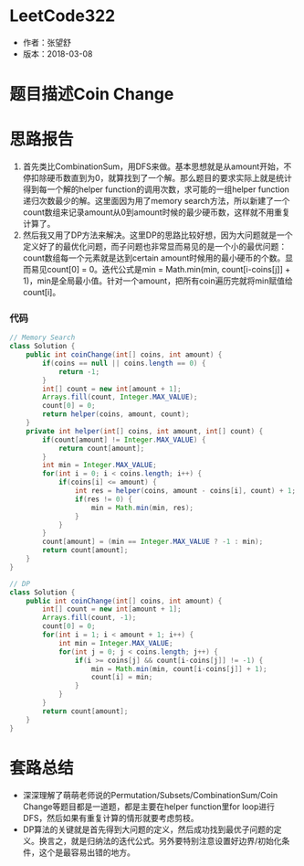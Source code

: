 # LeetCode322
* 作者：张望舒
* 版本：2018-03-08

# 题目描述Coin Change

# 思路报告
1. 首先类比CombinationSum，用DFS来做。基本思想就是从amount开始，不停扣除硬币数直到为0，就算找到了一个解。那么题目的要求实际上就是统计得到每一个解的helper function的调用次数，求可能的一组helper function递归次数最少的解。这里面因为用了memory search方法，所以新建了一个count数组来记录amount从0到amount时候的最少硬币数，这样就不用重复计算了。
2. 然后我又用了DP方法来解决。这里DP的思路比较好想，因为大问题就是一个定义好了的最优化问题，而子问题也非常显而易见的是一个小的最优问题：count数组每一个元素就是达到certain amount时候用的最小硬币的个数。显而易见count[0] = 0。迭代公式是min = Math.min(min, count[i-coins[j]] + 1)，min是全局最小值。针对一个amount，把所有coin遍历完就将min赋值给count[i]。

### 代码

```Java
// Memory Search
class Solution {
    public int coinChange(int[] coins, int amount) {
        if(coins == null || coins.length == 0) {
            return -1;
        }
        int[] count = new int[amount + 1];
        Arrays.fill(count, Integer.MAX_VALUE);
        count[0] = 0;
        return helper(coins, amount, count);
    }
    private int helper(int[] coins, int amount, int[] count) {
        if(count[amount] != Integer.MAX_VALUE) {
            return count[amount];
        }
        int min = Integer.MAX_VALUE;
        for(int i = 0; i < coins.length; i++) {
            if(coins[i] <= amount) {
                int res = helper(coins, amount - coins[i], count) + 1;
                if(res != 0) {
                    min = Math.min(min, res);
                }   
            }
        }
        count[amount] = (min == Integer.MAX_VALUE ? -1 : min);
        return count[amount];
    }
}
```


```JAVA
// DP
class Solution {
    public int coinChange(int[] coins, int amount) {
        int[] count = new int[amount + 1];
        Arrays.fill(count, -1);
        count[0] = 0;
        for(int i = 1; i < amount + 1; i++) {
            int min = Integer.MAX_VALUE;
            for(int j = 0; j < coins.length; j++) {
                if(i >= coins[j] && count[i-coins[j]] != -1) {
                    min = Math.min(min, count[i-coins[j]] + 1);
                    count[i] = min;
                }
            }
        }
        return count[amount];
    }
}
```



# 套路总结

* 深深理解了萌萌老师说的Permutation/Subsets/CombinationSum/Coin Change等题目都是一道题，都是主要在helper function里for loop进行DFS，然后如果有重复计算的情形就要考虑剪枝。
* DP算法的关键就是首先得到大问题的定义，然后成功找到最优子问题的定义。换言之，就是归纳法的迭代公式。另外要特别注意设置好边界/初始化条件，这个是最容易出错的地方。

